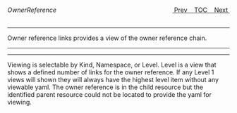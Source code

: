 <topicKey ownerref/>
<topicBack id="topicNext" link="gettingstarted"/>
<topicNext id="topicBack" link="search"/>

<a style="float: right;" href="javascript:docNextTopic()">&nbsp;&nbsp;Next&nbsp;<i class="fas fa-lg fa-arrow-right"></i></a>
<a style="float: right;" href="javascript:docNextTopic('toc')">&nbsp;&nbsp;TOC&nbsp;&nbsp;</a>
<a style="float: right;" href="javascript:docPrevTopic()"><i class="fas fa-lg fa-arrow-left"></i>&nbsp;Prev&nbsp;&nbsp;</a>

###### OwnerReference

---
  
Owner reference links provides a view of the owner reference chain.  

---

<!-- <div style="margin-left: 150px;">
    <iframe width="700" height="390" src="https://www.youtube.com/embed/EqknUXaIRnk">
    </iframe>
</div> -->

---

Viewing is selectable by Kind, Namespace, or Level.  Level is a view that shows a defined number of links for the owner reference.  If any Level 1 views will shown they will always have the highest level item without any viewable yaml.  The owner reference is in the child resource but the identified parent resource could not be located to provide the yaml for viewing.



<!-- <a style="float: right;" href="javascript:docNextTopic()">&nbsp;&nbsp;Next&nbsp;<i class="fas fa-lg fa-arrow-right"></i></a>
<a style="float: right;" href="javascript:docNextTopic('toc')">&nbsp;&nbsp;TOC&nbsp;&nbsp;</a>
<a style="float: right;" href="javascript:docPrevTopic()"><i class="fas fa-lg fa-arrow-left"></i>&nbsp;Prev&nbsp;&nbsp;</a> -->
